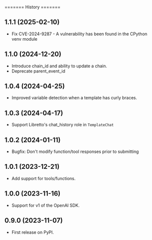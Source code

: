 ======= History =======

## 1.1.1 (2025-02-10)

- Fix CVE-2024-9287 - A vulnerability has been found in the CPython venv module

## 1.1.0 (2024-12-20)

- Introduce chain_id and ability to update a chain.
- Deprecate parent_event_id

## 1.0.4 (2024-04-25)

- Improved variable detection when a template has curly braces.

## 1.0.3 (2024-04-17)

- Support Libretto's chat_history role in `TemplateChat`

## 1.0.2 (2024-01-11)

- Bugfix: Don't modify function/tool responses prior to submitting

## 1.0.1 (2023-12-21)

- Add support for tools/functions.

## 1.0.0 (2023-11-16)

- Support for v1 of the OpenAI SDK.

## 0.9.0 (2023-11-07)

- First release on PyPI.
